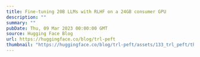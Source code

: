```yaml
---
title: Fine-tuning 20B LLMs with RLHF on a 24GB consumer GPU
description: ""
summary: ""
pubDate: Thu, 09 Mar 2023 00:00:00 GMT
source: Hugging Face Blog
url: https://huggingface.co/blog/trl-peft
thumbnail: "https://huggingface.co/blog/trl-peft/assets/133_trl_peft/thumbnail.png"
---
```


